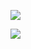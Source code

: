 ![](https://github-readme-stats.vercel.app/api?username=glevandowski&count_private=true&theme=dark&show_icons=true)

[![](https://github-readme-stats.vercel.app/api/top-langs/?username=glevandowski&layout=compact&hide=java)](https://github.com/anuraghazra/github-readme-stats)

